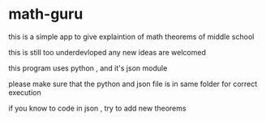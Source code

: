 # math-guru
this is a simple app to give explaintion of math theorems of middle school

this is still too underdevloped any new ideas are welcomed

this program uses python , and it's json module 

please make sure that the python and json file is in same folder for correct execution

if you know to code in json , try to add new theorems 
